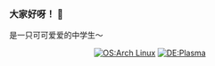### 大家好呀！ 👋

是一只可可爱爱的中学生～

<div align="center">
  
  [![OS:Arch Linux](https://img.shields.io/badge/OS-Arch-blue?style=flat-square&logo=archlinux)](https://archlinux.org)
  [![DE:Plasma](https://img.shields.io/badge/DE-GNOME-darkblue?style=flat-square&logo=KDE)](https://kde.org)

  
</div>
